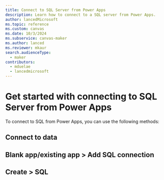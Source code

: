 ```yaml
---
title: Connect to SQL Server from Power Apps
description: Learn how to connect to a SQL server from Power Apps.
author: lancedMicrosoft
ms.topic: reference
ms.custom: canvas
ms.date: 10/3/2024
ms.subservice: canvas-maker
ms.author: lanced
ms.reviewer: mkaur
search.audienceType: 
  - maker
contributors:
  - mduelae
  - lancedmicrosoft
---
```


# Get started with connecting to SQL Server from Power Apps


To connect to SQL from Power Apps, you can use the following methods:

## Connect to data 

## Blank app/existing app > Add SQL connection 

## Create > SQL 
